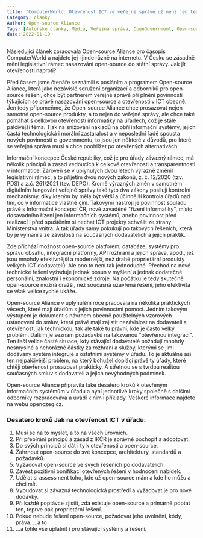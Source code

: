 ```yaml
---
title: "ComputerWorld: Otevřenost ICT ve veřejné správě už není jen teorie"
Category: clanky
Author: Open-source Aliance
Tags: [Autorské články, Média, Veřejná správa, OpenGovernment, Open-source, Open-source Aliance]
date: 2022-01-19
---
```


Následující článek zpracovala Open-source Aliance pro časopis ComputerWorld a najdete jej i jinde různě na internetu. V Česku se zásadně mění legislativní rámec nasazování open-source do státní správy. Jak jít otevřenosti naproti?

Před časem jsme čtenáře seznámili s posláním a programem Open-source Aliance, která jako nezávislé sdružení organizací a odborníků pro open-source řešení, chce být partnerem veřejné správě při plnění povinností týkajících se právě nasazování open-source a otevřenosti v ICT obecně. Jen tedy připomeňme, že Open-source Aliance chce prosazovat nejen samotné open-source produkty, a to nejen do veřejné správy, ale chce také pomáhat s celkovou otevřeností informatiky na úřadech, což je stále palčivější téma. Tlak na snižování nákladů na obří informační systémy, jejich častá technologická i morální zastaralost a v neposlední řadě spousta nových povinností e-governmentu, to jsou jen některé z důvodů, pro které se veřejná správa musí a chce poohlížet po otevřených alternativách.

Informační koncepce České republiky, což je pro úřady závazný rámec, má několik principů a zásad vedoucích k celkové otevřenosti a transparentnosti v informatice. Zároveň se v uplynulých dvou letech výrazně změnil legislativní rámec, a to přijetím dvou nových zákonů, z. č. 12/2020 (tzv. PDS) a z.č. 261/2021 (tzv. DEPO). Kromě výrazných změn v samotném digitálním fungování veřejné správy také tyto dva zákony posilují kontrolní mechanismy, díky kterým by měla být větší a účinnější kontrola úřadů nad tím, co v informatice vlastně činí. Takovými nástroji je povinnost souladu právě s Informační koncepcí ČR, nově zaváděné "řízení informatiky", místo dosavadního řízení jen informačních systémů, anebo povinnost před realizací i před spuštěním si nechat ICT projekty schválit ze strany Ministerstva vnitra. A tak úřady samy pokukují po takových řešeních, která by je vymanila ze závislosti na současných dodavatelích a jejich praktik.

Zde přichází možnost open-source platforem, databáze, systémy pro správu obsahu, integrační platformy, API rozhraní a jejich správa, apod., jež jsou mnohdy efektivnější a modernější, než drahé proprietární produkty velkých ICT dodavatelů. Ale ono to není tak jednoduché. Přechod na nové technické řešení vyžaduje jednak posun v myšlení a jednak dodatečné personální, znalostní i ekonomické zdroje. Na počátku je tedy skutečně open-source možná dražší, než současná uzavřená řešení, jeho efektivita se však velice rychle ukáže.

Open-source Aliance v uplynulém roce pracovala na několika praktických věcech, které mají úřadům s jejich povinnostmi pomoci. Jedním takovým výstupem je dokument s návrhem obecně použitelných vzorových ustanovení do smluv, která právě mají zajistit nezávislost na dodavateli a otevřenost, jak technickou, tak ale také tu právní, kde je často velký problém. Dalším je seznam požadavků na takzvanou "otevřenou integraci". Ten řeší velice časté situace, kdy stávající dodavatelé požadují mnohdy nesmyslné a nehorázné částky za rozhraní a služby, kterými se jimi dodávaný systém integruje s ostatními systémy v úřadu. To je aktuálně asi ten nejpalčivější problém, na který bohužel doplácí právě ty úřady, které chtějí otevřenost prosazovat prakticky. A střetnou se s tvrdou realitou současných smluv s dodavateli a jejich nevýhodných podmínek.

Open-source Aliance připravila také desatero kroků k otevřeným informačním systémům v úřadu a nyní jednotlivé kroky společně s dalšími odborníky rozpracovává a uvádí k nim i příklady. Veškeré informace najdete na webu openczeg.cz.

### Desatero kroků Jak na otevřenost ICT v úřadu:

1. Musí se na to myslet, a to na všech úrovních.
2. Při přebírání principů a zásad z IKČR je správně pochopit a adoptovat.
3. Do svých principů si dát i ty k otevřenosti a open-source.
4. Zahrnout open-source do své koncepce, architektury, standardů a požadavků.
5. Vyžadovat open-source ve svých řešeních po dodavatelích.
6. Zavést pozitivní bonifikaci otevřených řešení v hodnocení nabídek.
7. Udělat si assessment toho, kde už open-source mám a kde ho můžu a chci mít.
8. Vybudovat si závazná technologická prostředí a vyžadovat je pro nové dodávky.
9. Při každé poptávce zjistit, zda existuje open-source a primárně poptat ten, teprve pak proprietární řešení.
10. Pokud nebude řešení open-source, požadovat jeho uvolnění, kódy, práva. …a to
11. ...a tohle vše uplatnit i pro stávající systémy a řešení.

